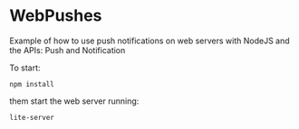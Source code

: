# WebPushes
Example of how to use push notifications on web servers with NodeJS and the APIs: Push and Notification

To start:

```
npm install
```


them start the web server running: 

```
lite-server
```